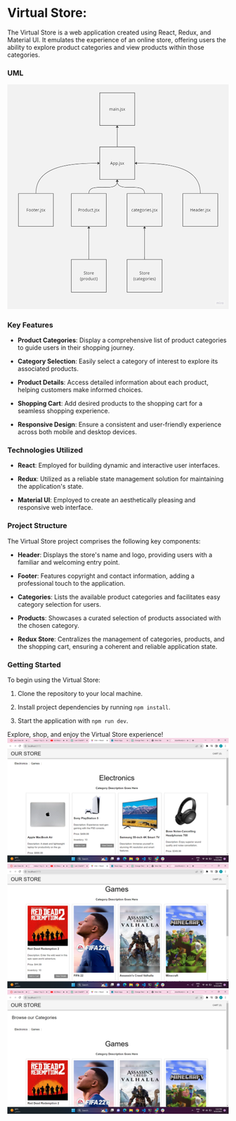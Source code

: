 
# Virtual Store:

The Virtual Store is a web application created using React, Redux, and Material UI. It emulates the experience of an online store, offering users the ability to explore product categories and view products within those categories.

### UML 
![Alt text](image-3.png)

### Key Features

- **Product Categories**: Display a comprehensive list of product categories to guide users in their shopping journey.

- **Category Selection**: Easily select a category of interest to explore its associated products.

- **Product Details**: Access detailed information about each product, helping customers make informed choices.

- **Shopping Cart**: Add desired products to the shopping cart for a seamless shopping experience.

- **Responsive Design**: Ensure a consistent and user-friendly experience across both mobile and desktop devices.


### Technologies Utilized

- **React**: Employed for building dynamic and interactive user interfaces.

- **Redux**: Utilized as a reliable state management solution for maintaining the application's state.

- **Material UI**: Employed to create an aesthetically pleasing and responsive web interface.




### Project Structure

The Virtual Store project comprises the following key components:

- **Header**: Displays the store's name and logo, providing users with a familiar and welcoming entry point.

- **Footer**: Features copyright and contact information, adding a professional touch to the application.

- **Categories**: Lists the available product categories and facilitates easy category selection for users.

- **Products**: Showcases a curated selection of products associated with the chosen category.

- **Redux Store**: Centralizes the management of categories, products, and the shopping cart, ensuring a coherent and reliable application state.

### Getting Started

To begin using the Virtual Store:

1. Clone the repository to your local machine.

2. Install project dependencies by running `npm install`.

3. Start the application with `npm run dev`.

Explore, shop, and enjoy the Virtual Store experience!
![Alt text](image.png)
![Alt text](image-1.png)
![Alt text](image-2.png)